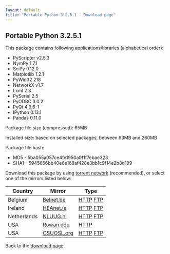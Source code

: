 ```yaml
---
layout: default
title: "Portable Python 3.2.5.1 - Download page"
---
```

## Portable Python 3.2.5.1

This package contains following applications/libraries (alphabetical order):

* PyScripter v2.5.3
* NymPy 1.7.1
* SciPy 0.12.0
* Matplotlib 1.2.1
* PyWin32 218
* NetworkX v1.7
* Lxml 2.3
* PySerial 2.5
* PyODBC 3.0.2
* PyQt 4.9.6-1
* IPython 0.13.1
* Pandas 0.11.0

Package file size (compressed): 65MB

Installed size: based on selected packages, between 63MB and 260MB

Package file hash:
* MD5 - 5ba055a057ce4fe1950a0f1f7ebae323
* SHA1 - 5945656bb40e6e168af428e3bb1c9f14e2b8d199

Download this package by using [torrent network](http://www.legittorrents.info/download.php?id=d4e46efacde003ca2f10264a275ad48899996e19&f=Portable%20Python%203.2.5.1.torrent) (recommended), or select one of the mirrors listed below:

| Country | Mirror | Type |
|-------------|------------|----------|
| Belgium | [Belnet.be](http://www.belnet.be) | [HTTP](http://ftp.belnet.be/PortablePython/v3.2/PortablePython_3.2.5.1.exe) [FTP](ftp://ftp.belnet.be/mirror/PortablePython/v3.2/PortablePython_3.2.5.1.exe) |
| Ireland | [HEAnet.ie](http://www.HEAnet.ie) | [HTTP](http://ftp.heanet.ie/pub/portablepython/v3.2/PortablePython_3.2.5.1.exe) [FTP](ftp://ftp.heanet.ie/pub/portablepython/v3.2/PortablePython_3.2.5.1.exe) |
| Netherlands | [NLUUG.nl](http://www.NLUUG.nl) | [HTTP](http://ftp.nluug.nl/languages/python/portablepython/v3.2/PortablePython_3.2.5.1.exe) [FTP](ftp://ftp.nluug.nl/pub/languages/python/portablepython/v3.2/PortablePython_3.2.5.1.exe) |
| USA | [Rowan.edu](http://www.Rowan.edu) | [HTTP](http://elvis.rowan.edu/mirrors/portablepython/v3.2/PortablePython_3.2.5.1.exe) |
| USA | [OSUOSL.org](http://osuosl.org/) | [HTTP](http://ftp.osuosl.org/pub/portablepython/v3.2/PortablePython_3.2.5.1.exe) [FTP](ftp://ftp.osuosl.org/pub/portablepython/v3.2/PortablePython_3.2.5.1.exe) |

Back to the [download page]({{site.url}}/wiki/Download/).